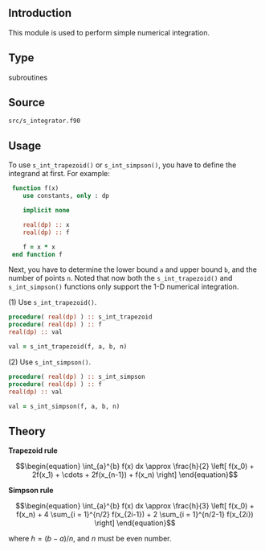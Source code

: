 ## Introduction

This module is used to perform simple numerical integration.

## Type

subroutines

## Source

`src/s_integrator.f90`

## Usage

To use `s_int_trapezoid()` or `s_int_simpson()`, you have to define the integrand at first. For example:

```fortran
 function f(x)
    use constants, only : dp

    implicit none

    real(dp) :: x
    real(dp) :: f

    f = x * x
 end function f
```

Next, you have to determine the lower bound `a` and upper bound `b`, and the number of points `n`. Noted that now both the `s_int_trapezoid()` and `s_int_simpson()` functions only support the 1-D numerical integration.

(1) Use `s_int_trapezoid()`.

```fortran
procedure( real(dp) ) :: s_int_trapezoid
procedure( real(dp) ) :: f
real(dp) :: val

val = s_int_trapezoid(f, a, b, n)
```

(2) Use `s_int_simpson()`.

```fortran
procedure( real(dp) ) :: s_int_simpson
procedure( real(dp) ) :: f
real(dp) :: val

val = s_int_simpson(f, a, b, n)
```

## Theory

**Trapezoid rule**

```math
\begin{equation}
\int_{a}^{b} f(x) dx \approx
\frac{h}{2}
\left[
f(x_0) + 2f(x_1) + \cdots + 2f(x_{n-1}) + f(x_n)
\right]
\end{equation}
```

**Simpson rule**

```math
\begin{equation}
\int_{a}^{b} f(x) dx \approx
\frac{h}{3}
\left[
f(x_0) + f(x_n) +
4 \sum_{i = 1}^{n/2} f(x_{2i-1}) +
2 \sum_{i = 1}^{n/2-1} f(x_{2i})
\right]
\end{equation}
```

where $h = (b-a)/n$, and $n$ must be even number.